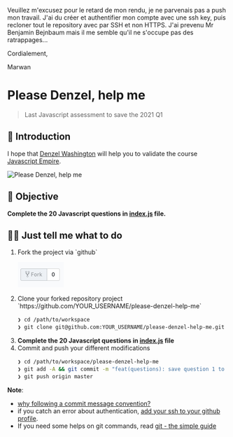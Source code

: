 Veuillez m'excusez pour le retard de mon rendu, je ne parvenais pas a push mon travail. J'ai du créer et authentifier mon compte avec une ssh key, puis recloner tout le repository avec par SSH et non HTTPS. J'ai prevenu Mr Benjamin Bejnbaum mais il me semble qu'il ne s'occupe pas des ratrappages...

Cordialement, 

Marwan


# Please Denzel, help me

> Last Javascript assessment to save the 2021 Q1

## 🐣 Introduction

I hope that [Denzel Washington](https://www.imdb.com/name/nm0000243/) will help you to validate the course [Javascript Empire](https://github.com/92bondstreet/javascript-empire).

![Please Denzel, help me](https://m.media-amazon.com/images/M/MV5BNDIyNjUyNjI5NF5BMl5BanBnXkFtZTgwMjU0OTY3NTM@._V1_SY1000_CR0,0,1493,1000_AL_.jpg)


## 🎯 Objective

**Complete the 20 Javascript questions in [index.js](./index.js) file.**

## 👩‍💻 Just tell me what to do

<ol>
<li>Fork the project via `github`

![fork](./fork.png)
</li>

<li>Clone your forked repository project `https://github.com/YOUR_USERNAME/please-denzel-help-me`

```sh
❯ cd /path/to/workspace
❯ git clone git@github.com:YOUR_USERNAME/please-denzel-help-me.git
```
</li>

<li><strong>Complete the 20 Javascript questions in <a href="./index.js">index.js</a> file</strong></li>
<li>Commit and push your different modifications

```sh
❯ cd /path/to/workspace/please-denzel-help-me
❯ git add -A && git commit -m "feat(questions): save question 1 to 10"
❯ git push origin master
```
</li>
</ol>

**Note**:

* [why following a commit message convention?](https://www.conventionalcommits.org)
* if you catch an error about authentication, [add your ssh to your github profile](https://help.github.com/articles/connecting-to-github-with-ssh/).
* If you need some helps on git commands, read [git - the simple guide](http://rogerdudler.github.io/git-guide/)


